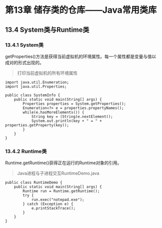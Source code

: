 # 第13章 储存类的仓库——Java常用类库

## 13.4 System类与Runtime类

### 13.4.1 System类

getProperties()方法是获得当前虚拟机的环境属性。每一个属性都是变量与值以成对的形式出现的。

> 打印当前虚拟机的所有环境属性

    import java.util.Enumeration;
    import java.util.Properties;
    
    public class SystemInfo {
    	public static void main(String[] args) {
    		Properties properties = System.getProperties();
    		Enumeration<?> e = properties.propertyNames();
    		while(e.hasMoreElements()) {
    			String key = (String)e.nextElement();
    			System.out.println(key + " = " + properties.getProperty(key));
    		}
    	}
    }

### 13.4.2 Runtime类

Runtime.getRuntime()获得正在运行的Runtime对象的引用。

> Java进程与子进程交互RuntimeDemo.java

    public class RuntimeDemo {
    	public static void main(String[] args) {
    		Runtime run = Runtime.getRuntime();
    		try {
    			run.exec("notepad.exe");
    		} catch (Exception e) {
    			e.printStackTrace();
    		}
    	}
    }





















